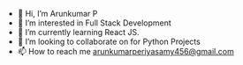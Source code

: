 - 👋 Hi, I’m Arunkumar P
- 👀 I’m interested in Full Stack Development
- 🌱 I’m currently learning React JS.
- 💞️ I’m looking to collaborate on for Python Projects
- 📫 How to reach me arunkumarperiyasamy456@gmail.com

<!---
Arungit456/Arungit456 is a ✨ special ✨ repository because its `README.md` (this file) appears on your GitHub profile.
You can click the Preview link to take a look at your changes.
--->

